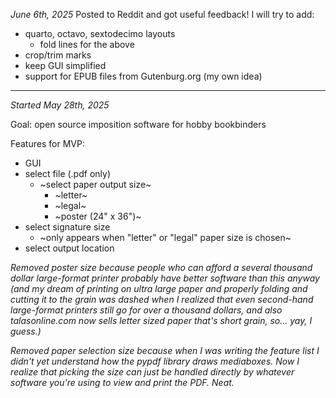 *June 6th, 2025*
Posted to Reddit and got useful feedback! I will try to add:
- quarto, octavo, sextodecimo layouts 
  - fold lines for the above
- crop/trim marks
- keep GUI simplified
- support for EPUB files from Gutenburg.org (my own idea)


---

*Started May 28th, 2025*

Goal: open source imposition software for hobby bookbinders

Features for MVP:
- GUI
- select file (.pdf only)
  - ~select paper output size~
      - ~letter~
      - ~legal~
      - ~poster (24" x 36")~
- select signature size
    - ~only appears when "letter" or "legal" paper size is chosen~
- select output location

*Removed poster size because people who can afford a several thousand dollar large-format printer probably have 
better software than this anyway (and my dream of printing on ultra large paper and properly folding and cutting it 
to the grain was dashed when I realized that even second-hand large-format printers still go for over a thousand 
dollars, and also talasonline.com now sells letter sized paper that's short grain, so... yay, I guess.)*

*Removed paper selection size because when I was writing the feature list I didn't yet understand how the pypdf 
library draws mediaboxes. Now I realize that picking the size can just be handled directly by whatever software 
you're using to view and print the PDF. Neat.*
